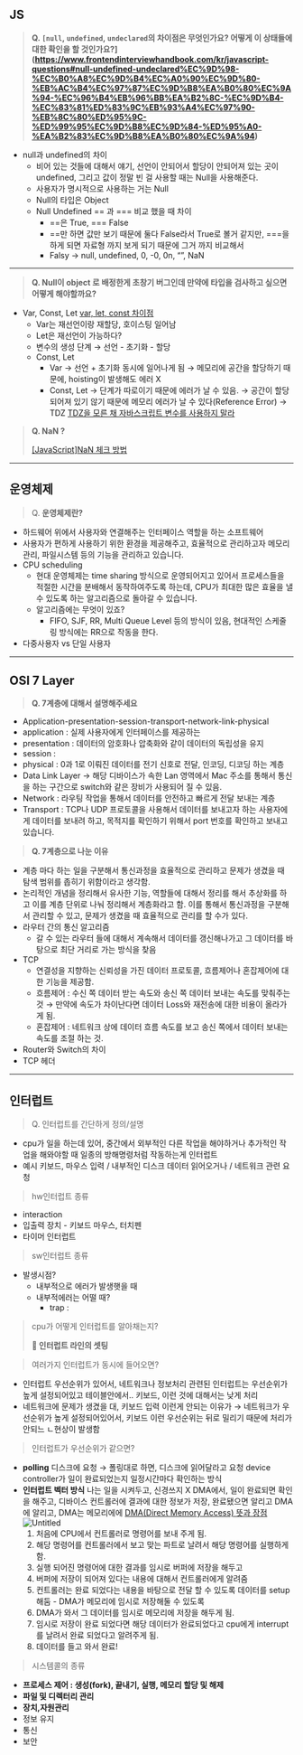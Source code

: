 ## JS

> **Q. `[null`, `undefined`, `undeclared`의 차이점은 무엇인가요? 어떻게 이 상태들에 대한 확인을 할 것인가요?](https://www.frontendinterviewhandbook.com/kr/javascript-questions#null-undefined-undeclared%EC%9D%98-%EC%B0%A8%EC%9D%B4%EC%A0%90%EC%9D%80-%EB%AC%B4%EC%97%87%EC%9D%B8%EA%B0%80%EC%9A%94-%EC%96%B4%EB%96%BB%EA%B2%8C-%EC%9D%B4-%EC%83%81%ED%83%9C%EB%93%A4%EC%97%90-%EB%8C%80%ED%95%9C-%ED%99%95%EC%9D%B8%EC%9D%84-%ED%95%A0-%EA%B2%83%EC%9D%B8%EA%B0%80%EC%9A%94)**

- null과 undefined의 차이
  - 비어 있는 것들에 대해서 얘기, 선언이 안되어서 할당이 안되어져 있는 곳이 undefined, 그리고 값이 정말 빈 걸 사용할 때는 Null을 사용해준다.
  - 사용자가 명시적으로 사용하는 거는 Null
  - Null의 타입은 Object
  - Null Undefined == 과 === 비교 했을 때 차이
    - ==은 True, === False
    - ==만 하면 값만 보기 때문에 둘다 False라서 True로 볼거 같지만, ===을 하게 되면 자료형 까지 보게 되기 때문에 그거 까지 비교해서
    - Falsy → null, undefined, 0, -0, 0n, “”, NaN

---

> **Q. Null이 object 로 배정한게 초창기 버그인데 만약에 타입을 검사하고 싶으면 어떻게 해야할까요?**

- Var, Const, Let
  [var, let, const 차이점](https://velog.io/@bathingape/JavaScript-var-let-const-차이점)
  - Var는 재선언이랑 재할당, 호이스팅 일어남
  - Let은 재선언이 가능하다?
  - 변수의 생성 단계 → 선언 - 초기화 - 할당
  - Const, Let
    - Var → 선언 + 초기화 동시에 일어나게 됨 → 메모리에 공간을 할당하기 때문에, hoisting이 발생해도 에러 X
    - Const, Let → 단계가 따로이기 때문에 에러가 날 수 있음. → 공간이 할당 되어져 있기 않기 때문에 메모리 에러가 날 수 있다(Reference Error) → TDZ
      [TDZ을 모른 채 자바스크립트 변수를 사용하지 말라](https://ui.toast.com/weekly-pick/ko_20191014)

> **Q. NaN ?**
>
> [[JavaScript]NaN 체크 방법](https://developer-talk.tistory.com/369)

---

## 운영체제

> Q. **운영체제란?**

- 하드웨어 위에서 사용자와 연결해주는 인터페이스 역할을 하는 소프트웨어
- 사용자가 편하게 사용하기 위한 환경을 제공해주고, 효율적으로 관리하고자 메모리관리, 파일시스템 등의 기능을 관리하고 있습니다.
- CPU scheduling
  - 현대 운영체제는 time sharing 방식으로 운영되어지고 있어서 프로세스들을 적절한 시간을 분배해서 동작하여주도록 하는데, CPU가 최대한 많은 효율을 낼 수 있도록 하는 알고리즘으로 돌아갈 수 있습니다.
  - 알고리즘에는 무엇이 있죠?
    - FIFO, SJF, RR, Multi Queue Level 등의 방식이 있음, 현대적인 스케줄링 방식에는 RR으로 작동을 한다.
- 다중사용자 vs 단일 사용자

---

## OSI 7 Layer

> **Q. 7계층에 대해서 설명해주세요**

- Application-presentation-session-transport-network-link-physical
- application : 실제 사용자에게 인터페이스를 제공하는
- presentation : 데이터의 암호화나 압축화와 같이 데이터의 독립성을 유지
- session :
- physical : 0과 1로 이뤄진 데이터를 전기 신호로 전달, 인코딩, 디코딩 하는 계층
- Data Link Layer → 해당 디바이스가 속한 Lan 영역에서 Mac 주소를 통해서 통신을 하는 구간으로 switch와 같은 장비가 사용되어 질 수 있음.
- Network : 라우팅 작업을 통해서 데이터를 안전하고 빠르게 전달 보내는 계층
- Transport : TCP나 UDP 프로토콜을 사용해서 데이터를 보내고자 하는 사용자에게 데이터를 보내려 하고, 목적지를 확인하기 위해서 port 번호를 확인하고 보내고 있습니다.

> **Q. 7계층으로 나눈 이유**

- 계층 마다 하는 일을 구분해서 통신과정을 효율적으로 관리하고 문제가 생겼을 때 탐색 범위를 좁히기 위함이라고 생각함.
- 논리적인 개념을 정리해서 유사한 기능, 역할들에 대해서 정리를 해서 추상화를 하고 이를 계층 단위로 나눠 정리해서 계층화라고 함. 이를 통해서 통신과정을 구분해서 관리할 수 있고, 문제가 생겼을 때 효율적으로 관리를 할 수가 있다.
- 라우터 간의 통신 알고리즘
  - 갈 수 있는 라우터 들에 대해서 계속해서 데이터를 갱신해나가고 그 데이터를 바탕으로 최단 거리로 가는 방식을 찾음
- TCP
  - 연결성을 지향하는 신뢰성을 가진 데이터 프로토콜, 흐름제어나 혼잡제어에 대한 기능을 제공함.
  - 흐름제어 : 수신 쪽 데이터 받는 속도와 송신 쪽 데이터 보내는 속도를 맞춰주는 것 → 만약에 속도가 차이난다면 데이터 Loss와 재전송에 대한 비용이 올라가게 됨.
  - 혼잡제어 : 네트워크 상에 데이터 흐름 속도를 보고 송신 쪽에서 데이터 보내는 속도를 조절 하는 것.
- Router와 Switch의 차이
- TCP 헤더

---

## 인터럽트

> Q. 인터럽트를 간단하게 정의/설명

- cpu가 일을 하는데 있어, 중간에서 외부적인 다른 작업을 해야하거나 추가적인 작업을 해와야할 때 일종의 방해명령처럼 작동하는게 인터럽트
- 예시
  키보드, 마우스 입력 / 내부적인 디스크 데이터 읽어오거나 / 네트워크 관련 요청

> hw인터럽트 종류

- interaction
- 입출력 장치 - 키보드 마우스, 터치펜
- 타이머 인터럽트

> sw인터럽트 종류

- 발생시점?
  - 내부적으로 에러가 발생햇을 때
  - 내부적에러는 어떨 때?
    - trap :

> cpu가 어떻게 인터럽트를 알아채는지?
>
> **📕 인터럽트 라인의 셋팅**

> 여러가지 인터럽트가 동시에 들어오면?

- 인터럽트 우선순위가 있어서, 네트워크나 정보처리 관련된 인터럽트는 우선순위가 높게 설정되어있고 테이블안에서.. 키보드, 이런 것에 대해서는 낮게 처리
- 네트워크에 문제가 생겼을 대, 키보드 입력 이런게 안되는 이유가 → 네트워크가 우선순위가 높게 설정되어있어서, 키보드 이런 우선순위는 뒤로 밀리기 때문에 처리가 안되느 ㄴ현상이 발생함

> 인터럽트가 우선순위가 같으면?

- **polling**
  디스크에 요청 → 폴링대로 하면, 디스크에 읽어달라고 요청
  device controller가 일이 완료되었는지 일정시간마다 확인하는 방식
- **인터럽트 벡터 방식**
  나는 일을 시켜두고, 신경쓰지 X
  DMA에서, 일이 완료되면 확인을 해주고,
  디바이스 컨트롤러에 결과에 대한 정보가 저장, 완료됐으면 알리고
  DMA에 알리고, DMA는 메모리에에
  [DMA(Direct Memory Access) 뜻과 장점](https://hydroponicglass.tistory.com/entry/DMADirect-Memory-Access-뜻과-장점)
  ![Untitled](https://s3-us-west-2.amazonaws.com/secure.notion-static.com/78eb741b-1449-4ce6-87b6-af69b131b4a0/Untitled.png)
  1. 처음에 CPU에서 컨트롤러로 명령어를 보내 주게 됨.
  2. 해당 명령어를 컨트롤러에서 보고 맞는 파트로 날려서 해당 명령어를 실행하게 함.
  3. 실행 되어진 명령어에 대한 결과를 임시로 버퍼에 저장을 해두고
  4. 버퍼에 저장이 되어져 있다는 내용에 대해서 컨트롤러에게 알려줌
  5. 컨트롤러는 완료 되었다는 내용을 바탕으로 전달 할 수 있도록 데이터를 setup해둠 - DMA가 메모리에 임시로 저장해둘 수 있도록
  6. DMA가 와서 그 데이터를 임시로 메모리에 저장을 해두게 됨.
  7. 임시로 저장이 완료 되었다면 해당 데이터가 완료되었다고 cpu에게 interrupt를 날려서 완료 되었다고 알려주게 됨.
  8. 데이터를 들고 와서 완료!

> 시스템콜의 종류

- **프로세스 제어 : 생성(fork), 끝내기, 실행, 메모리 할당 및 해제**
- **파일 및 디렉터리 관리**
- **장치,자원관리**
- 정보 유지
- 통신
- 보안

